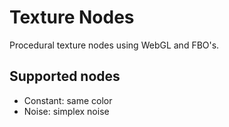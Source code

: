 # Texture Nodes

Procedural texture nodes using WebGL and FBO's.

## Supported nodes

- Constant: same color
- Noise: simplex noise


